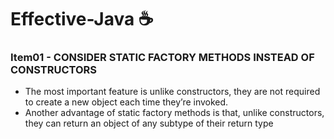 # Effective-Java ☕️

### Item01 - CONSIDER STATIC FACTORY METHODS INSTEAD OF CONSTRUCTORS

- The most important feature is unlike constructors, they are not required to create a new object each time they’re
  invoked.
- Another advantage of static factory methods is that, unlike constructors, they can return an object of any subtype of
  their return type